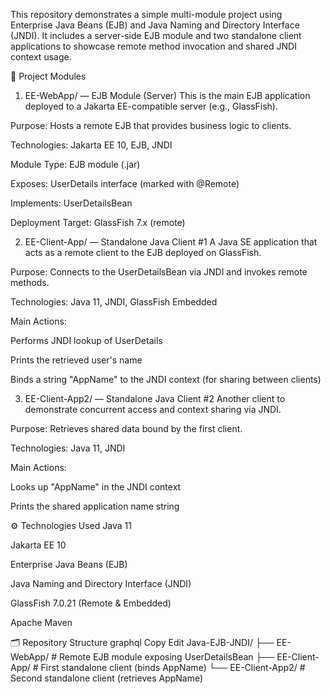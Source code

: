
This repository demonstrates a simple multi-module project using Enterprise Java Beans (EJB) and Java Naming and Directory Interface (JNDI). It includes a server-side EJB module and two standalone client applications to showcase remote method invocation and shared JNDI context usage.

🧩 Project Modules
1. EE-WebApp/ — EJB Module (Server)
This is the main EJB application deployed to a Jakarta EE-compatible server (e.g., GlassFish).

Purpose: Hosts a remote EJB that provides business logic to clients.

Technologies: Jakarta EE 10, EJB, JNDI

Module Type: EJB module (.jar)

Exposes: UserDetails interface (marked with @Remote)

Implements: UserDetailsBean

Deployment Target: GlassFish 7.x (remote)

2. EE-Client-App/ — Standalone Java Client #1
A Java SE application that acts as a remote client to the EJB deployed on GlassFish.

Purpose: Connects to the UserDetailsBean via JNDI and invokes remote methods.

Technologies: Java 11, JNDI, GlassFish Embedded

Main Actions:

Performs JNDI lookup of UserDetails

Prints the retrieved user's name

Binds a string "AppName" to the JNDI context (for sharing between clients)

3. EE-Client-App2/ — Standalone Java Client #2
Another client to demonstrate concurrent access and context sharing via JNDI.

Purpose: Retrieves shared data bound by the first client.

Technologies: Java 11, JNDI

Main Actions:

Looks up "AppName" in the JNDI context

Prints the shared application name string

⚙️ Technologies Used
Java 11

Jakarta EE 10

Enterprise Java Beans (EJB)

Java Naming and Directory Interface (JNDI)

GlassFish 7.0.21 (Remote & Embedded)

Apache Maven

🗂 Repository Structure
graphql
Copy
Edit
Java-EJB-JNDI/
├── EE-WebApp/          # Remote EJB module exposing UserDetailsBean
├── EE-Client-App/      # First standalone client (binds AppName)
└── EE-Client-App2/     # Second standalone client (retrieves AppName)
